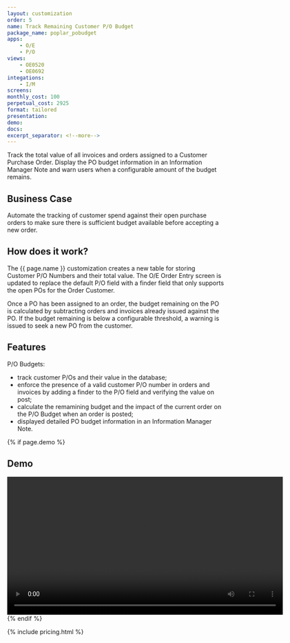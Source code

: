 ```yaml
---
layout: customization
order: 5
name: Track Remaining Customer P/O Budget
package_name: poplar_pobudget
apps:
    - O/E
    - P/O
views:
    - OE0520
    - OE0692
integations:
    - I/M
screens:
monthly_cost: 100
perpetual_cost: 2925
format: tailored
presentation: 
demo: 
docs: 
excerpt_separator: <!--more-->
---
```


Track the total value of all invoices and orders assigned to a Customer
Purchase Order.  Display the PO budget information in an Information Manager
Note and warn users when a configurable amount of the budget remains.
<!--more-->

## Business Case

Automate the tracking of customer spend against their open purchase orders to
make sure there is sufficient budget available before accepting a new
order.

## How does it work?

The {{ page.name }} customization creates a new table for storing Customer
P/O Numbers and their total value.  The O/E Order Entry screen is updated
to replace the default P/O field with a finder field that only supports the
open POs for the Order Customer.

Once a PO has been assigned to an order, the budget remaining on the PO 
is calculated by subtracting orders and invoices already issued against the PO.
If the budget remaining is below a configurable threshold, a warning is issued
to seek a new PO from the customer.

## Features

P/O Budgets:

- track customer P/Os and their value in the database;
- enforce the presence of a valid customer P/O number in orders and invoices 
  by adding a finder to the P/O field and verifying the value on post;
- calculate the remamining budget and the impact of the current order on the 
  P/O Budget when an order is posted;
- displayed detailed PO budget information in an Information Manager Note.

{% if page.demo %}
## Demo

<video width="640" controls>
  <source src="{{ page.demo }}" type="video/mp4">
  Your browser doesn't support the video tag.
</video>
{% endif %}

{% include pricing.html %}
